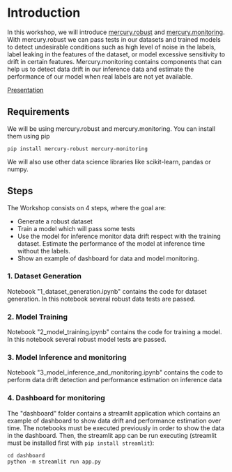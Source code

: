 # Introduction

In this workshop, we will introduce [mercury.robust](https://bbva.github.io/mercury-robust/) and [mercury.monitoring](https://bbva.github.io/mercury-monitoring/). With mercury.robust we can pass tests in our datasets and trained models to detect undesirable conditions such as high level of noise in the labels, label leaking in the features of the dataset, or model excessive sensitivity to drift in certain features. Mercury.monitoring contains components that can help us to detect data drift in our inference data and estimate the performance of our model when real labels are not yet available.

[Presentation](https://drive.google.com/file/d/1hNNQX-za4VkiPozFI3XxB64-Yydcgmsp/view?usp=sharing)

## Requirements

We will be using mercury.robust and mercury.monitoring. You can install them using pip

```
pip install mercury-robust mercury-monitoring
```

We will also use other data science libraries like scikit-learn, pandas or numpy.

## Steps

The Workshop consists on 4 steps, where the goal are:
- Generate a robust dataset
- Train a model which will pass some tests
- Use the model for inference monitor data drift respect with the training dataset. Estimate the performance of the model at inference time without the labels.
- Show an example of dashboard for data and model monitoring.

### 1. Dataset Generation

Notebook "1_dataset_generation.ipynb" contains the code for dataset generation. In this notebook several robust data tests are passed.

### 2. Model Training

Notebook "2_model_training.ipynb" contains the code for training a model. In this notebook several robust model tests are passed.

### 3. Model Inference and monitoring

Notebook "3_model_inference_and_monitoring.ipynb" contains the code to perform data drift detection and performance estimation on inference data

### 4. Dashboard for monitoring

The "dashboard" folder contains a streamlit application which contains an example of dashboard to show data drift and performance estimation over time. The notebooks must be executed previously in order to show the data in the dashboard. Then, the streamlit app can be run executing (streamlit must be installed first with `pip install streamlit`):
```
cd dashboard
python -m streamlit run app.py
```